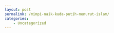 ```yaml
---
layout: post
permalink: /mimpi-naik-kuda-putih-menurut-islam/
categories:
    - Uncategorized
---
```


